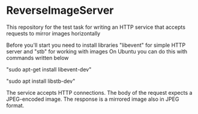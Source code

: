 # ReverseImageServer
This repository for the test task for writing an HTTP service that accepts requests to mirror images horizontally

Before you'll start you need to install libraries "libevent" for simple HTTP server and "stb" for working with images
On Ubuntu you can do this with commands written below

"sudo apt-get install libevent-dev"

"sudo apt install libstb-dev"

The service accepts HTTP connections. 
The body of the request expects a JPEG-encoded image.
The response is a mirrored image also in JPEG format.
